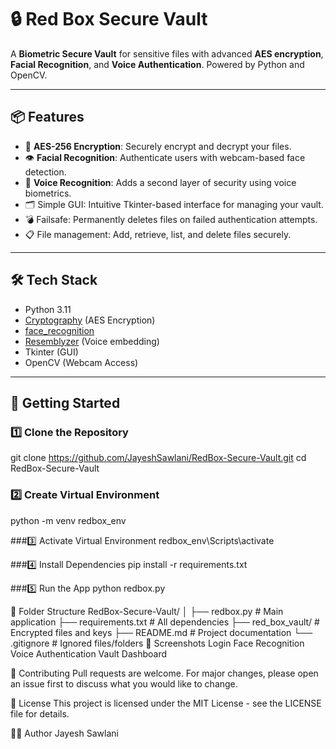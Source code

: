 # 🔒 Red Box Secure Vault

A **Biometric Secure Vault** for sensitive files with advanced **AES encryption**, **Facial Recognition**, and **Voice Authentication**. Powered by Python and OpenCV.  

---

## 📦 Features

- 🔐 **AES-256 Encryption**: Securely encrypt and decrypt your files.
- 👁️ **Facial Recognition**: Authenticate users with webcam-based face detection.
- 🎤 **Voice Recognition**: Adds a second layer of security using voice biometrics.
- 🗂️ Simple GUI: Intuitive Tkinter-based interface for managing your vault.
- 💣 Failsafe: Permanently deletes files on failed authentication attempts.
- 📋 File management: Add, retrieve, list, and delete files securely.

---

## 🛠️ Tech Stack

- Python 3.11
- [Cryptography](https://cryptography.io/) (AES Encryption)
- [face_recognition](https://github.com/ageitgey/face_recognition)
- [Resemblyzer](https://github.com/resemble-ai/Resemblyzer) (Voice embedding)
- Tkinter (GUI)
- OpenCV (Webcam Access)

---

## 🚀 Getting Started

### 1️⃣ Clone the Repository
git clone https://github.com/JayeshSawlani/RedBox-Secure-Vault.git
cd RedBox-Secure-Vault

### 2️⃣ Create Virtual Environment
python -m venv redbox_env

###3️⃣ Activate Virtual Environment
redbox_env\Scripts\activate

###4️⃣ Install Dependencies
pip install -r requirements.txt

###5️⃣ Run the App
python redbox.py

📂 Folder Structure
RedBox-Secure-Vault/
│
├── redbox.py              # Main application
├── requirements.txt       # All dependencies
├── red_box_vault/         # Encrypted files and keys
├── README.md              # Project documentation
└── .gitignore             # Ignored files/folders
📸 Screenshots
Login Face Recognition	Voice Authentication	Vault Dashboard

🤝 Contributing
Pull requests are welcome. For major changes, please open an issue first to discuss what you would like to change.

📜 License
This project is licensed under the MIT License - see the LICENSE file for details.

👨‍💻 Author
Jayesh Sawlani
